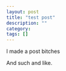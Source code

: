 ```yaml
---
layout: post
title: "test post"
description: ""
category: 
tags: []
---
```

I made a post bitches

And such and like.
